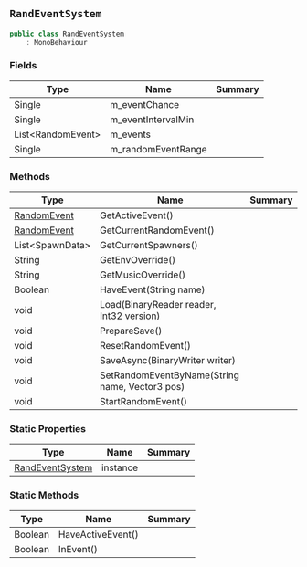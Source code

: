 ## `RandEventSystem`

```csharp
public class RandEventSystem
    : MonoBehaviour
```

### Fields

| Type | Name | Summary | 
| --- | --- | --- | 
| Single | m_eventChance |  | 
| Single | m_eventIntervalMin |  | 
| List&lt;RandomEvent&gt; | m_events |  | 
| Single | m_randomEventRange |  | 


### Methods

| Type | Name | Summary | 
| --- | --- | --- | 
| [RandomEvent](./RandomEvent.md) | GetActiveEvent() |  | 
| [RandomEvent](./RandomEvent.md) | GetCurrentRandomEvent() |  | 
| List&lt;SpawnData&gt; | GetCurrentSpawners() |  | 
| String | GetEnvOverride() |  | 
| String | GetMusicOverride() |  | 
| Boolean | HaveEvent(String name) |  | 
| void | Load(BinaryReader reader, Int32 version) |  | 
| void | PrepareSave() |  | 
| void | ResetRandomEvent() |  | 
| void | SaveAsync(BinaryWriter writer) |  | 
| void | SetRandomEventByName(String name, Vector3 pos) |  | 
| void | StartRandomEvent() |  | 


### Static Properties

| Type | Name | Summary | 
| --- | --- | --- | 
| [RandEventSystem](./RandEventSystem.md) | instance |  | 


### Static Methods

| Type | Name | Summary | 
| --- | --- | --- | 
| Boolean | HaveActiveEvent() |  | 
| Boolean | InEvent() |  | 


